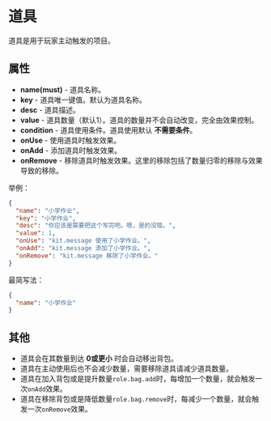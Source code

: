 # 道具

道具是用于玩家主动触发的项目。

## 属性

- __name(must)__ - 道具名称。
- __key__ - 道具唯一键值。默认为道具名称。
- __desc__ - 道具描述。
- __value__ - 道具数量（默认1）。道具的数量并不会自动改变，完全由效果控制。
- __condition__ - 道具使用条件。道具使用默认 __不需要条件__。
- __onUse__ - 使用道具时触发效果。
- __onAdd__ - 添加道具时触发效果。
- __onRemove__ - 移除道具时触发效果。这里的移除包括了数量归零的移除与效果导致的移除。

举例：

```json
{
  "name": "小学作业",
  "key": "小学作业",
  "desc": "你应该是需要把这个写完吧。嗯，是的没错。",
  "value": 1,
  "onUse": "kit.message 使用了小学作业。",
  "onAdd": "kit.message 添加了小学作业。",
  "onRemove": "kit.message 移除了小学作业。"
}
```

最简写法：

```json
{
  "name": "小学作业"
}
```

## 其他

- 道具会在其数量到达 __0或更小__ 时会自动移出背包。
- 道具在主动使用后也不会减少数量，需要移除道具请减少道具数量。
- 道具在加入背包或是提升数量`role.bag.add`时，每增加一个数量，就会触发一次`onAdd`效果。
- 道具在移除背包或是降低数量`role.bag.remove`时，每减少一个数量，就会触发一次`onRemove`效果。
